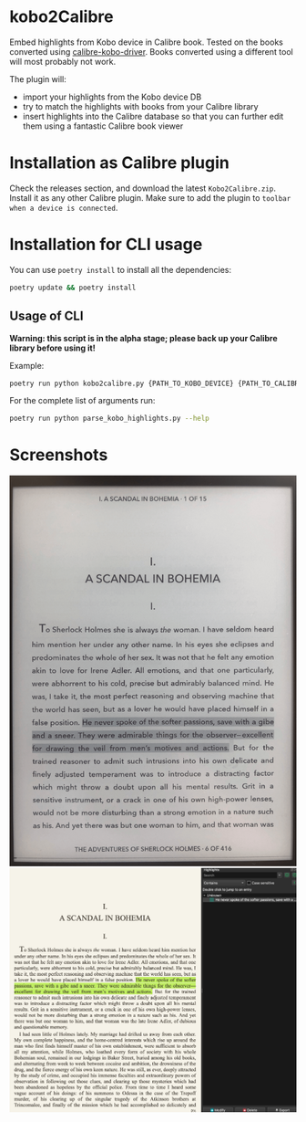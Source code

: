 # kobo2Calibre

Embed highlights from Kobo device in Calibre book. Tested on the books converted using [calibre-kobo-driver](https://github.com/jgoguen/calibre-kobo-driver). Books converted using a different tool will most probably not work.

The plugin will:

- import your highlights from the Kobo device DB
- try to match the highlights with books from your Calibre library
- insert highlights into the Calibre database so that you can further edit them using a fantastic Calibre book viewer

# Installation as Calibre plugin

Check the releases section, and download the latest `Kobo2Calibre.zip`. Install it as any other Calibre plugin. Make sure to add the plugin to `toolbar when a device is connected`.

# Installation for CLI usage

You can use `poetry install` to install all the dependencies:

```bash
poetry update && poetry install
```

## Usage of CLI

**Warning: this script is in the alpha stage; please back up your Calibre library before using it!**

Example:

```bash
poetry run python kobo2calibre.py {PATH_TO_KOBO_DEVICE} {PATH_TO_CALIBRE_LIBRARY}
```

For the complete list of arguments run:

```bash
poetry run python parse_kobo_highlights.py --help
```

# Screenshots

![Kobo screenshot](/screenshots/screen_kobo.png "Kobo screenshot")
![Calibre screenshot](/screenshots/screen_calibre.png "Calibre screenshot")
